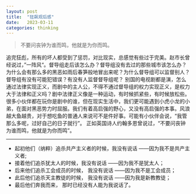 ```yaml
---
layout: post
title:  "狂飙观后感"
date:   2023-03-11
categories: thinking
---
```


> 不要问丧钟为谁而鸣，他就是为你而鸣。

追完狂彪，所有的坏人都受到了惩罚，对比现实，总感觉有些过于完美。赵市长曾经说过，”一阵风“。督导组走后该怎么办？督导组没有去过的那些城市该怎么办？为什么会有那么多的黑恶如雨后春笋般地冒出来呢？为什么督导组可以监督别人？督导组有没有可能犯错误？有没有人监督督导组呢？
别国的电视剧都是演，怎么通过法律实现正义，而剧中的主人公，不得不通过督导组的权力实现正义，是权力大于法律和正义吗？剧中法律正义像是一种运动，有时候抓紧些，有时候放松些。
很多小伙伴都在玩你是剧中的谁，但在现实生活中，我们更可能遇到小虎小龙的小弟，在面对黑恶势力时屈服。我们有着高启强的野心，又没有高启强的本事。风浪越大鱼越贵，对于想吃鱼的普通人来说可不是件好事。可能有小伙伴会说，“我管那么多呢，过好自己的日子就行”。
正如英国诗人约翰多恩曾说过，“不要问丧钟为谁而鸣，他就是为你而鸣”。

---
- 起初他们（纳粹）追杀共产主义者的时候，我没有说话  ——因为我不是共产主义者;
- 接着他们追杀犹太人的时候，我没有说话 ——因为我不是犹太人；
- 后来他们追杀工会成员的时候，
  我没有说话 ——因为我不是工会成员；
- 此后他们追杀天主教徒的时候，
   我没有说话 ——因为我是新教教徒；
- 最后他们奔我而来，
  那时已经没有人能为我说话了。
